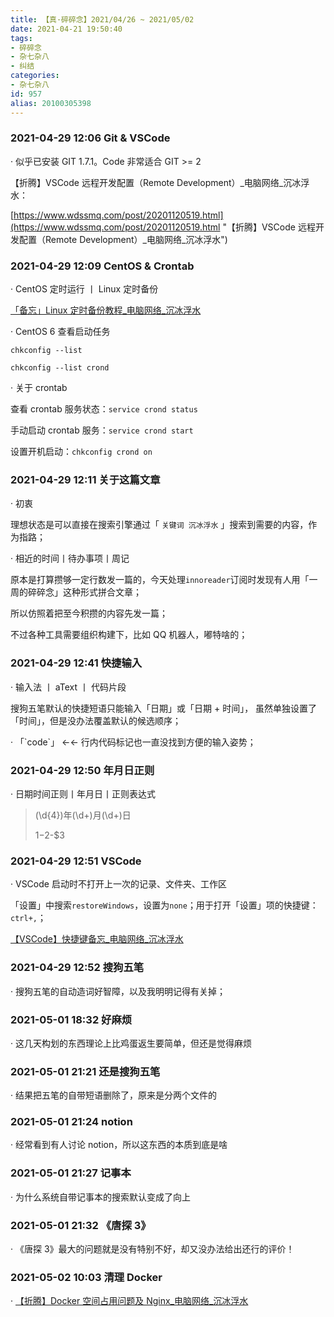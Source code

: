 ```yaml
---
title: 【真·碎碎念】2021/04/26 ~ 2021/05/02
date: 2021-04-21 19:50:40
tags:
- 碎碎念
- 杂七杂八
- 纠结
categories:
- 杂七杂八
id: 957
alias: 20100305398
---
```


### 2021-04-29 12:06 Git & VSCode

· 似乎已安装 GIT 1.7.1。Code 非常适合 GIT >= 2

<!-- more -->

【折腾】VSCode 远程开发配置（Remote Development）\_电脑网络\_沉冰浮水：

[https://www.wdssmq.com/post/20201120519.html](https://www.wdssmq.com/post/20201120519.html "【折腾】VSCode 远程开发配置（Remote Development）\_电脑网络\_沉冰浮水")

### 2021-04-29 12:09 CentOS & Crontab

· CentOS 定时运行 丨 Linux 定时备份

[「备忘」Linux 定时备份教程\_电脑网络\_沉冰浮水](https://www.wdssmq.com/post/20140816860.html "「备忘」Linux 定时备份教程\_电脑网络\_沉冰浮水")

· CentOS 6 查看启动任务

`chkconfig --list`

`chkconfig --list crond`

· 关于 crontab

查看 crontab 服务状态：`service crond status`

手动启动 crontab 服务：`service crond start`

设置开机启动：`chkconfig crond on`

<!-- ```bash
chkconfig crond off
chkconfig --list crond
chkconfig crond on
chkconfig --list crond
``` -->

### 2021-04-29 12:11 关于这篇文章

· 初衷

理想状态是可以直接在搜索引擎通过「 `关键词 沉冰浮水` 」搜索到需要的内容，作为指路；

· 相近的时间丨待办事项丨周记

原本是打算攒够一定行数发一篇的，今天处理`innoreader`订阅时发现有人用「一周的碎碎念」这种形式拼合文章；

所以仿照着把至今积攒的内容先发一篇；

不过各种工具需要组织构建下，比如 QQ 机器人，嘟特啥的；

### 2021-04-29 12:41 快捷输入

· 输入法 丨 aText 丨 代码片段

搜狗五笔默认的快捷短语只能输入「日期」或「日期 + 时间」， 虽然单独设置了「时间」，但是没办法覆盖默认的候选顺序；

· 「\`code\`」 ←← 行内代码标记也一直没找到方便的输入姿势；

### 2021-04-29 12:50 年月日正则

· 日期时间正则丨年月日丨正则表达式

> (\d{4})年(\d+)月(\d+)日
>
> $1-$2-$3

### 2021-04-29 12:51 VSCode

· VSCode 启动时不打开上一次的记录、文件夹、工作区

「设置」中搜索`restoreWindows`，设置为`none`；用于打开「设置」项的快捷键：`ctrl+,`；

[【VSCode】快捷键备忘\_电脑网络\_沉冰浮水](https://www.wdssmq.com/post/20130525410.html "【VSCode】快捷键备忘\_电脑网络\_沉冰浮水")

### 2021-04-29 12:52 搜狗五笔

· 搜狗五笔的自动造词好智障，以及我明明记得有关掉；

### 2021-05-01 18:32 好麻烦

· 这几天构划的东西理论上比鸡蛋返生要简单，但还是觉得麻烦

### 2021-05-01 21:21 还是搜狗五笔

· 结果把五笔的自带短语删除了，原来是分两个文件的

### 2021-05-01 21:24 notion

· 经常看到有人讨论 notion，所以这东西的本质到底是啥

### 2021-05-01 21:27 记事本

· 为什么系统自带记事本的搜索默认变成了向上

### 2021-05-01 21:32 《唐探 3》

· 《唐探 3》最大的问题就是没有特别不好，却又没办法给出还行的评价！

### 2021-05-02 10:03 清理 Docker

· [【折腾】Docker 空间占用问题及 Nginx\_电脑网络\_沉冰浮水](https://www.wdssmq.com/post/20210210927.html "【折腾】Docker 空间占用问题及 Nginx\_电脑网络\_沉冰浮水")

<!-- PubWordBlock -->
<!--957-->
